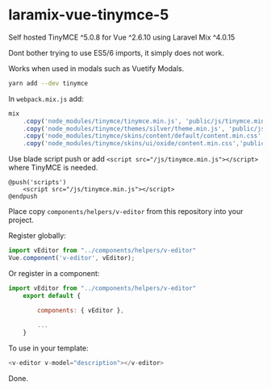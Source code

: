 # laramix-vue-tinymce-5
Self hosted TinyMCE ^5.0.8 for Vue ^2.6.10 using Laravel Mix ^4.0.15

Dont bother trying to use ES5/6 imports, it simply does not work.

Works when used in modals such as Vuetify Modals.

```sh
yarn add --dev tinymce
```

In `webpack.mix.js` add:

```javascript
mix
    .copy('node_modules/tinymce/tinymce.min.js', 'public/js/tinymce.min.js')
    .copy('node_modules/tinymce/themes/silver/theme.min.js', 'public/js/themes/silver/theme.min.js')
    .copy('node_modules/tinymce/skins/content/default/content.min.css','public/js/skins/content/default/content.min.css')
    .copy('node_modules/tinymce/skins/ui/oxide/content.min.css','public/js/skins/ui/oxide/content.min.css')
```

Use blade script push or add `<script src="/js/tinymce.min.js"></script>` where TinyMCE is needed.

```blade
@push('scripts')
    <script src="/js/tinymce.min.js"></script>
@endpush
```

Place copy `components/helpers/v-editor` from this repository into your project.

Register globally:

```javascript
import vEditor from "../components/helpers/v-editor"
Vue.component('v-editor', vEditor);
```

Or register in a component: 

```javascript
import vEditor from "../components/helpers/v-editor"
    export default {

        components: { vEditor },
       
        ...
    }
```

To use in your template:

```javascript
<v-editor v-model="description"></v-editor>
```

Done.
